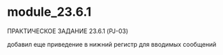 # module_23.6.1
ПРАКТИЧЕСКОЕ ЗАДАНИЕ 23.6.1 (PJ-03)

добавил еще приведение в нижний регистр для вводимых сообщений
